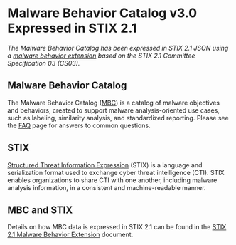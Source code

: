 # Malware Behavior Catalog v3.0 Expressed in STIX 2.1 #

*The Malware Behavior Catalog has been expressed in STIX 2.1 JSON using a [malware behavior extension](https://github.com/oasis-open/cti-stix-common-objects/tree/main/extension-definition-specifications) based on the STIX 2.1 Committee Specification 03 (CS03).*

## Malware Behavior Catalog ##

The Malware Behavior Catalog ([MBC](https://github.com/MBCProject/mbc-markdown)) is a catalog of malware objectives and behaviors, created to support malware analysis-oriented use cases, such as labeling, similarity analysis, and standardized reporting. Please see the [FAQ](https://github.com/MBCProject/mbc-markdown/blob/main/yfaq/README.md) page for answers to common questions.

## STIX ##

[Structured Threat Information Expression](https://oasis-open.github.io/cti-documentation/) (STIX) is a language and serialization format used to exchange cyber threat intelligence (CTI). STIX enables organizations to share CTI with one another, including malware analysis information, in a consistent and machine-readable manner.

## MBC and STIX ##

Details on how MBC data is expressed in STIX 2.1 can be found in the [STIX 2.1 Malware Behavior Extension](https://github.com/oasis-open/cti-stix-common-objects/tree/main/extension-definition-specifications/malware-behavior) document.
